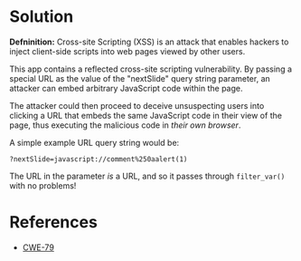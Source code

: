 # Solution

**Defninition:** Cross-site Scripting (XSS) is an attack that enables
hackers to inject client-side scripts into web pages viewed by other users.

This app contains a reflected cross-site scripting vulnerability.  By
passing a special URL as the value of the "nextSlide" query string
parameter, an attacker can embed arbitrary JavaScript code within the page.

The attacker could then proceed to deceive unsuspecting users into clicking
a URL that embeds the same JavaScript code in their view of the page, thus
executing the malicious code in *their own browser*.

A simple example URL query string would be:

    ?nextSlide=javascript://comment%250aalert(1)

The URL in the parameter *is* a URL, and so it passes through `filter_var()`
with no problems!

# References

* [CWE-79](https://cwe.mitre.org/data/definitions/79.html)
